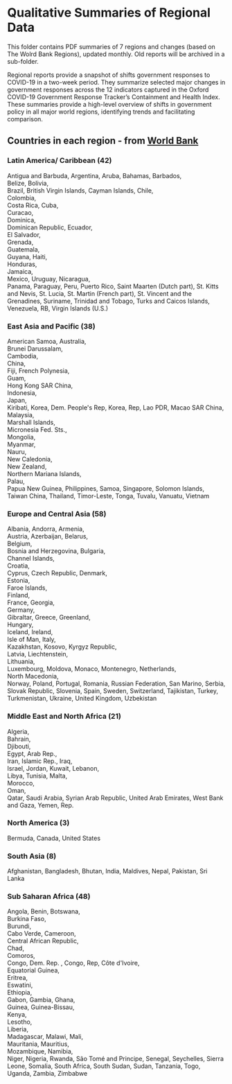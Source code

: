 # Qualitative Summaries of Regional Data

This folder contains PDF summaries of 7 regions and changes (based on The Wolrd Bank Regions), updated monthly. Old reports will be archived in a sub-folder. 

Regional reports provide a snapshot of shifts government responses to COVID-19 in a two-week period. They summarize selected major changes in government responses across the 12 indicators captured in the Oxford COVID-19 Government Response Tracker’s Containment and Health Index. These summaries provide a high-level overview of shifts in government policy in all major world regions, identifying trends and facilitating comparison.   

## Countries in each region - from [World Bank](https://datahelpdesk.worldbank.org/knowledgebase/articles/906519-world-bank-country-and-lending-groups)

### Latin America/ Caribbean (42)
Antigua and Barbuda,
Argentina,
Aruba,
Bahamas, 
Barbados,	
Belize,	
Bolivia,	
Brazil,	
British Virgin Islands,	
Cayman Islands,
Chile,	
Colombia,	
Costa Rica,	
Cuba,	
Curacao,	
Dominica,	
Dominican Republic,	
Ecuador,	
El Salvador,	
Grenada,	
Guatemala,	
Guyana,	
Haiti,	
Honduras,	
Jamaica,	
Mexico,	
Uruguay,
Nicaragua,	
Panama,	
Paraguay,
Peru,
Puerto Rico,
Saint Maarten (Dutch part),
St. Kitts and Nevis,
St. Lucia,
St. Martin (French part),
St. Vincent and the Grenadines,
Suriname,
Trinidad and Tobago,
Turks and Caicos Islands,
Venezuela, RB,
Virgin Islands (U.S.)

### East Asia and Pacific (38)
American Samoa,	
Australia,	
Brunei Darussalam,	
Cambodia,	
China,	
Fiji,
French Polynesia,	
Guam,	
Hong Kong SAR China,	
Indonesia,	
Japan,	
Kiribati,
Korea, Dem. People's Rep,
Korea, Rep,
Lao PDR,
Macao SAR China,	
Malaysia,	
Marshall Islands,	
Micronesia Fed. Sts.,	
Mongolia,	
Myanmar,	
Nauru,	
New Caledonia,	
New Zealand,	
Northern Mariana Islands,	
Palau,	
Papua New Guinea,
Philippines,
Samoa,
Singapore,
Solomon Islands,
Taiwan China,
Thailand,
Timor-Leste,
Tonga,
Tuvalu,
Vanuatu,
Vietnam

### Europe and Central Asia (58)

Albania,
Andorra,
Armenia,	
Austria,
Azerbaijan,	
Belarus,	
Belgium,	
Bosnia and Herzegovina,	
Bulgaria,	
Channel Islands,	
Croatia,	
Cyprus,
Czech Republic,	
Denmark,	
Estonia,	
Faroe Islands,	
Finland,	
France,	
Georgia,	
Germany,	
Gibraltar,
Greece,	
Greenland,	
Hungary,	
Iceland,
Ireland,	
Isle of Man,
Italy,	
Kazakhstan,	
Kosovo,	
Kyrgyz Republic,	
Latvia,	
Liechtenstein,	
Lithuania,	
Luxembourg,	
Moldova,
Monaco,	
Montenegro,	
Netherlands,	
North Macedonia,	
Norway,
Poland,
Portugal,
Romania,
Russian Federation,
San Marino,
Serbia,
Slovak Republic,
Slovenia,
Spain,
Sweden,
Switzerland,
Tajikistan,
Turkey,
Turkmenistan,
Ukraine,
United Kingdom,
Uzbekistan

### Middle East and North Africa (21)

Algeria,	
Bahrain,	
Djibouti,	
Egypt, Arab Rep.,	
Iran, Islamic Rep.,	
Iraq,	
Israel,	
Jordan,	
Kuwait,	
Lebanon,	
Libya,
Tunisia,
Malta,	
Morocco,	
Oman,	
Qatar,
Saudi Arabia,
Syrian Arab Republic,
United Arab Emirates,
West Bank and Gaza,
Yemen, Rep.


### North America (3)
Bermuda,
Canada,
United States


### South Asia (8)

Afghanistan,
Bangladesh,
Bhutan,
India,
Maldives,
Nepal,
Pakistan,
Sri Lanka


### Sub Saharan Africa (48)

Angola,	
Benin,
Botswana,	
Burkina Faso,	
Burundi,	
Cabo Verde,	
Cameroon,	
Central African Republic,	
Chad,	
Comoros,	
Congo, Dem. Rep.	,
Congo, Rep,	
Côte d'Ivoire,	
Equatorial Guinea,	
Eritrea,	
Eswatini,	
Ethiopia,	
Gabon,
Gambia,
Ghana,	
Guinea,	
Guinea-Bissau,	
Kenya,	
Lesotho,	
Liberia,	
Madagascar,	
Malawi,	
Mali,	
Mauritania,	
Mauritius,	
Mozambique,	
Namibia,	
Niger,
Nigeria,
Rwanda,
São Tomé and Principe,
Senegal,
Seychelles,
Sierra Leone,
Somalia,
South Africa,
South Sudan,
Sudan,
Tanzania,
Togo,
Uganda,
Zambia,
Zimbabwe
